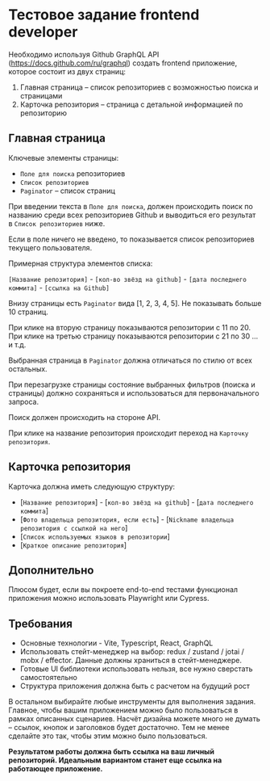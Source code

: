 # Тестовое задание frontend developer

Необходимо используя Github GraphQL API (https://docs.github.com/ru/graphql) создать frontend приложение, которое состоит из двух страниц:

1. Главная страница – список репозиториев с возможностью поиска и страницами
2. Карточка репозитория – страница с детальной информацией по репозиторию

## Главная страница

Ключевые элементы страницы:

- `Поле для поиска` репозиториев
- `Список репозиториев`
- `Paginator` – список страниц

При введении текста в `Поле для поиска`, должен происходить поиск по названию среди всех репозиториев Github и выводиться его результат в `Список репозиториев` ниже.

Если в поле ничего не введено, то показывается список репозиториев текущего пользователя.

Примерная структура элементов списка:

`[Название репозитория]` - `[кол-во звёзд на github]` - `[дата последнего коммита]` - `[ссылка на Github]`

Внизу страницы есть `Paginator` вида [1, 2, 3, 4, 5]. Не показывать больше 10 страниц.

При клике на вторую страницу показываются репозитории с 11 по 20. При клике на третью страницу показываются репозитории с 21 по 30 … и т.д.

Выбранная страница в `Paginator` должна отличаться по стилю от всех остальных.

При перезагрузке страницы состояние выбранных фильтров (поиска и страницы) должно сохраняться и использоваться для первоначального запроса.

Поиск должен происходить на стороне API.

При клике на название репозитория происходит переход на `Карточку репозитория`.

## **Карточка репозитория**

Карточка должна иметь следующую структуру:

- [`Название репозитория`] - [`кол-во звёзд на github`] - [`дата последнего коммита`]
- [`Фото владельца репозитория, если есть`] - [`Nickname владельца репозитория с ссылкой на него`]
- [`Список используемых языков в репозитории`]
- [`Краткое описание репозитория`]

## Дополнительно

Плюсом будет, если вы покроете end-to-end тестами функционал приложения можно использовать Playwright или Cypress.

## Требования

- Основные технологии - Vite, Typescript, React, GraphQL
- Использовать стейт-менеджер на выбор: redux / zustand / jotai / mobx / effector. Данные должны храниться в стейт-менеджере.
- Готовые UI библиотеки использовать нельзя, все нужно сверстать самостоятельно
- Структура приложения должна быть с расчетом на будущий рост

В остальном выбирайте любые инструменты для выполнения задания. Главное, чтобы вашим приложением можно было пользоваться в рамках описанных сценариев. Насчёт дизайна можете много не думать – ссылок, кнопок и заголовков будет достаточно. Тем не менее сделайте это так, чтобы этим можно было пользоваться.

**Результатом работы должна быть ссылка на ваш личный репозиторий. Идеальным вариантом станет еще ссылка на работающее приложение.**